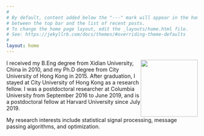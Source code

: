 ```yaml
---
#
# By default, content added below the "---" mark will appear in the home page
# between the top bar and the list of recent posts.
# To change the home page layout, edit the _layouts/home.html file.
# See: https://jekyllrb.com/docs/themes/#overriding-theme-defaults
#
layout: home
---
```


<img style="float: right;" src="/data/me.jpg" width="150" />

I received my B.Eng degree from Xidian University, China in 2010, and my Ph.D degree from City University of Hong Kong in 2015. After graduation, I stayed at City University of Hong Kong as a research fellow. I was a postdoctoral researcher at Columbia University from September 2016 to June 2019, and is a postdoctoral fellow at Harvard University since July 2019.

My research interests include statistical signal processing, message passing algorithms, and optimization.

